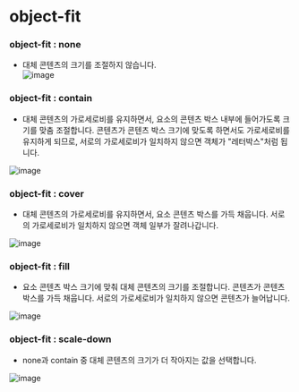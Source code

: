 # object-fit
### object-fit : none
- 대체 콘텐츠의 크기를 조절하지 않습니다.<br/>
![image](https://user-images.githubusercontent.com/61729276/176854921-b4bb6a05-912d-4f3c-9d86-0dc69707cc6b.png)

### object-fit : contain
- 대체 콘텐츠의 가로세로비를 유지하면서, 요소의 콘텐츠 박스 내부에 들어가도록 크기를 맞춤 조절합니다. 콘텐츠가 콘텐츠 박스 크기에 맞도록 하면서도 가로세로비를 유지하게 되므로, 서로의 가로세로비가 일치하지 않으면 객체가 "레터박스"처럼 됩니다.

![image](https://user-images.githubusercontent.com/61729276/176855724-3cab554a-9bca-4291-9355-9993727b6aaa.png)

### object-fit : cover
- 대체 콘텐츠의 가로세로비를 유지하면서, 요소 콘텐츠 박스를 가득 채웁니다. 서로의 가로세로비가 일치하지 않으면 객체 일부가 잘려나갑니다.

![image](https://user-images.githubusercontent.com/61729276/176856091-133d095e-b39c-471e-a88f-fe9d834b3efb.png)

### object-fit : fill
- 요소 콘텐츠 박스 크기에 맞춰 대체 콘텐츠의 크기를 조절합니다. 콘텐츠가 콘텐츠 박스를 가득 채웁니다. 서로의 가로세로비가 일치하지 않으면 콘텐츠가 늘어납니다.

![image](https://user-images.githubusercontent.com/61729276/176856328-b2a39077-ac07-45c5-82c1-809d5af3e282.png)

### object-fit : scale-down
- none과 contain 중 대체 콘텐츠의 크기가 더 작아지는 값을 선택합니다.

![image](https://user-images.githubusercontent.com/61729276/176856572-e9ab8e16-48d4-4b7c-af27-015bf271ce65.png)


